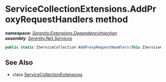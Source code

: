 # ServiceCollectionExtensions.AddProxyRequestHandlers method
**namespace:** *[Serenity.Extensions.DependencyInjection](../../README.md#serenity.extensions.dependencyinjection-namespace)*   **assembly**: *[Serenity.Net.Services](../../README.md)*

```csharp
public static IServiceCollection AddProxyRequestHandlers(this IServiceCollection collection)
```

## See Also

* class [ServiceCollectionExtensions](../ServiceCollectionExtensions.md)